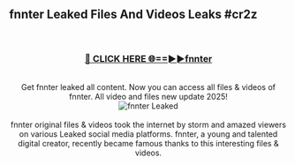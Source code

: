 ## fnnter Leaked Files And Videos Leaks #cr2z
<br>
<div align="center">
<h3><a href="https://watchclip.my.id/fnnter" rel="nofollow">🔴 CLICK HERE 🌐==►►fnnter</a></h3>
<br>
Get fnnter leaked all content. Now you can access all files & videos of fnnter. All video and files new update 2025!
<br>
<a href="https://watchclip.my.id/fnnter" rel="nofollow" data-target="animated-image.originalLink"><img src="https://i.ibb.co.com/WyWwxjT/player-gif2.gif" alt="fnnter Leaked" style="max-width: 100%; display: inline-block;" data-target="animated-image.originalImage"></a>
<br><br>
fnnter original files & videos took the internet by storm and amazed viewers on various Leaked social media platforms. fnnter, a young and talented digital creator, recently became famous thanks to this interesting files & videos.
</div>
<br>